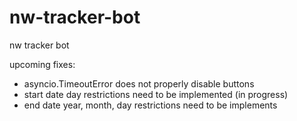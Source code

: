 # nw-tracker-bot

nw tracker bot

upcoming fixes:

- asyncio.TimeoutError does not properly disable buttons
- start date day restrictions need to be implemented (in progress)
- end date year, month, day restrictions need to be implements
